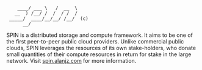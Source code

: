 ~~~
    ____/ ___ \   /  __  \
   __  ) /__/ /  /  / /  /
 _____/  ____/__/__/ /__/  (c)
      __/
~~~

SPIN is a distributed storage and compute framework. It aims to be one of the first peer-to-peer public cloud providers. Unlike commercial public clouds, SPIN leverages the resources of its own stake-holders, who donate small quantities of their compute resources in return for stake in the large network. Visit [spin.alanjz.com](spin.alanjz.com) for more information.

